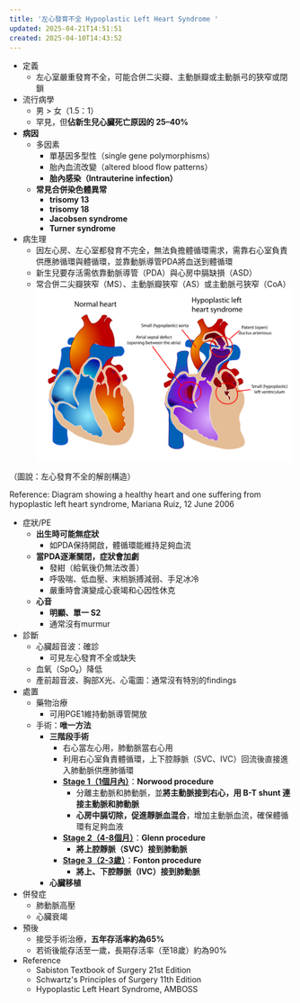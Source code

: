 ```yaml
---
title: '左心發育不全 Hypoplastic Left Heart Syndrome '
updated: 2025-04-21T14:51:51
created: 2025-04-10T14:43:52
---
```


- 定義
  - 左心室嚴重發育不全，可能合併二尖瓣、主動脈瓣或主動脈弓的狹窄或閉鎖
- 流行病學
  - 男 \> 女（1.5：1）
  - 罕見，但**佔新生兒心臟死亡原因的 25–40%**
- **病因**
  - 多因素
    - 單基因多型性（single gene polymorphisms）
    - 胎內血流改變（altered blood flow patterns）
    - **胎內感染（Intrauterine infection）**
  - **常見合併染色體異常**
    - **trisomy 13**
    - **trisomy 18**
    - **Jacobsen syndrome**
    - **Turner syndrome**
- 病生理
  - 因左心房、左心室都發育不完全，無法負擔體循環需求，需靠右心室負責供應肺循環與體循環，並靠動脈導管PDA將血送到體循環
  - 新生兒要存活需依靠動脈導管（PDA）與心房中膈缺損（ASD）
  - 常合併二尖瓣狹窄（MS）、主動脈瓣狹窄（AS）或主動脈弓狹窄（CoA）
![image1](../../../../resources/542d3657e16048d588f264dcfa0c3154.png)

（圖說：左心發育不全的解剖構造）

Reference: Diagram showing a healthy heart and one suffering from hypoplastic left heart syndrome, Mariana Ruiz, 12 June 2006
- 症狀/PE
  - **出生時可能無症狀**
    - 如PDA保持開啟，體循環能維持足夠血流
  - **當PDA逐漸關閉，症狀會加劇**
    - 發紺（給氧後仍無法改善）
    - 呼吸喘、低血壓、末梢脈搏減弱、手足冰冷
    - 嚴重時會演變成心衰竭和心因性休克
  - **心音**
    - **明顯、單一 S2**
    - 通常沒有murmur
- 診斷
  - 心臟超音波：確診
    - 可見左心發育不全或缺失
  - 血氧（SpO₂）降低
  - 產前超音波、胸部X光、心電圖：通常沒有特別的findings
- 處置
  - 藥物治療
    - 可用PGE1維持動脈導管開放
  - 手術：**唯一方法**
    - **三階段手術**
      - 右心當左心用，肺動脈當右心用
      - 利用右心室負責體循環，上下腔靜脈（SVC、IVC）回流後直接進入肺動脈供應肺循環
      - **<u>Stage 1（1個月內）</u>**：**Norwood procedure**
        - 分離主動脈和肺動脈，並**將主動脈接到右心，用 B-T shunt 連接主動脈和肺動脈**
        - **心房中膈切除，促進靜脈血混合**，增加主動脈血流，確保體循環有足夠血液
      - **<u>Stage 2（4-8個月）</u>**：**Glenn procedure**
        - **將上腔靜脈（SVC）接到肺動脈**
      - **<u>Stage 3（2-3歲）</u>**：**Fonton procedure**
        - **將上、下腔靜脈（IVC）接到肺動脈**
    - **心臟移植**
- 併發症
  - 肺動脈高壓
  - 心臟衰竭
- 預後
  - 接受手術治療，**五年存活率約為65%**
  - 若術後能存活至一歲，長期存活率（至18歲）約為90%
- Reference
  - Sabiston Textbook of Surgery 21st Edition
  - Schwartz's Principles of Surgery 11th Edition
  - Hypoplastic Left Heart Syndrome, AMBOSS
